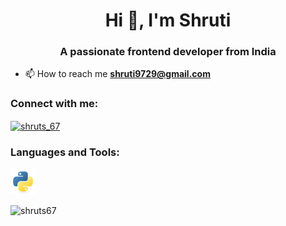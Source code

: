 <h1 align="center">Hi 👋, I'm Shruti</h1>
<h3 align="center">A passionate frontend developer from India</h3>

- 📫 How to reach me **shruti9729@gmail.com**

<h3 align="left">Connect with me:</h3>
<p align="left">
<a href="https://instagram.com/shruts_67" target="blank"><img align="center" src="https://raw.githubusercontent.com/rahuldkjain/github-profile-readme-generator/master/src/images/icons/Social/instagram.svg" alt="shruts_67" height="30" width="40" /></a>
</p>

<h3 align="left">Languages and Tools:</h3>
<p align="left"> <a href="https://www.python.org" target="_blank" rel="noreferrer"> <img src="https://raw.githubusercontent.com/devicons/devicon/master/icons/python/python-original.svg" alt="python" width="40" height="40"/> </a> </p>

<p><img align="center" src="https://github-readme-streak-stats.herokuapp.com/?user=shruts67&" alt="shruts67" /></p>
